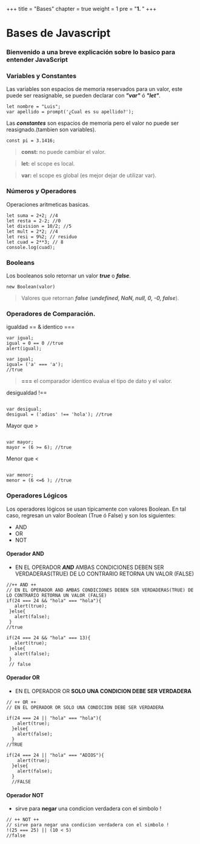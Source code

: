 +++
title = "Bases"
chapter = true
weight = 1
pre = "<b>1. </b>"
+++

# Bases de Javascript

### Bienvenido a una breve explicación sobre lo basico para entender JavaScript

### Variables y Constantes <a id="chapter-1"></a>

Las variables son espacios de memoria reservados para un valor, este puede ser reasignable, se pueden declarar con **_"var"_** ó **_"let"_**.

```
let nombre = "Luis";
var apellido = prompt('¿Cual es su apellido?');
```

Las **_constantes_** son espacios de memoria pero el valor no puede ser reasignado.(tambien son variables).

```
const pi = 3.1416;
```

> **const:** no puede cambiar el valor.

> **let:** el scope es local.

> **var:** el scope es global (es mejor dejar de utilizar var).

### Números y Operadores

Operaciones aritmeticas basicas.

```
let suma = 2+2; //4
let resta = 2-2; //0
let division = 10/2; //5
let mult = 2*2; //4
let resi = 9%2; // residuo
let cuad = 2**3; // 8
console.log(cuad);
```

### Booleans

Los booleanos solo retornar un valor **_true_** o **_false_**.

```
new Boolean(valor)
```

> Valores que retornan **_false_**
> (**_undefined, NaN, null, 0, -0, false_**).

### Operadores de Comparación.

igualdad == & identico ===

```
var igual;
igual = 0 == 0 //true
alert(igual);
```

```
var igual;
igual= ('a' === 'a');
//true
```

> **===** el comparador identico evalua el tipo de dato y el valor.

desigualdad !==

```

var desigual;
desigual = ('adios' !== 'hola'); //true
```

Mayor que >

```

var mayor;
mayor = (6 >= 6); //true
```

Menor que <

```

var menor;
menor = (6 <=6 ); //true
```

<a id="chapter-2"></a>

### Operadores Lógicos

Los operadores lógicos se usan típicamente con valores Boolean. En tal caso, regresan un valor Boolean (True ó False) y son los siguientes:

- AND
- OR
- NOT

#### Operador AND

- EN EL OPERADOR **_AND_** AMBAS CONDICIONES DEBEN SER VERDADERAS(TRUE) DE LO CONTRARIO RETORNA UN VALOR (FALSE)

```
//++ AND ++
// EN EL OPERADOR AND AMBAS CONDICIONES DEBEN SER VERDADERAS(TRUE) DE LO CONTRARIO RETORNA UN VALOR (FALSE)
if(24 === 24 && "hola" === "hola"){
   alert(true);
 }else{
   alert(false);
 }
//true

if(24 === 24 && "hola" === 13){
   alert(true);
 }else{
   alert(false);
 }
 // false
```

#### Operador OR

- EN EL OPERADOR OR **SOLO UNA CONDICION DEBE SER VERDADERA**

```
// ++ OR ++
// EN EL OPERADOR OR SOLO UNA CONDICION DEBE SER VERDADERA

if(24 === 24 || "hola" === "hola"){
    alert(true);
  }else{
    alert(false);
  }
//TRUE

if(24 === 24 || "hola" === "ADIOS"){
    alert(true);
  }else{
    alert(false);
  }
  //FALSE
```

#### Operador NOT

- sirve para **negar** una condicion verdadera con el simbolo !

```
// ++ NOT ++
// sirve para negar una condicion verdadera con el simbolo !
!(25 === 25) || (10 < 5)
//false
```

